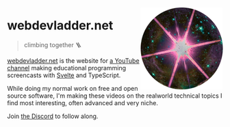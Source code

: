 [<img src="/static/favicon.png" align="right" width="192" height="192">](https://www.webdevladder.net/)

# webdevladder.net

> climbing together 🪜

[webdevladder.net](https://www.webdevladder.net/)
is the website for [a YouTube channel](https://youtube.com/@webdevladder)
making educational programming screencasts
with [Svelte](https://svelte.dev/) and TypeScript.

While doing my normal work on free and open source software,
I'm making these videos on the realworld technical topics I find most interesting,
often advanced and very niche.

Join [the Discord](https://discord.gg/YU5tyeK72X) to follow along.
